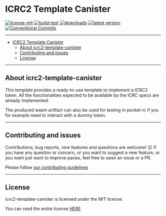 # ICRC2 Template Canister

[![license-mit](https://img.shields.io/badge/License-MIT-teal.svg)](https://opensource.org/license/mit/)
[![build-test](https://github.com/veeso-dev/icrc2-template-canister/actions/workflows/build-test.yml/badge.svg)](https://github.com/veeso-dev/icrc2-template-canister/actions/workflows/build-test.yml)
[![downloads](https://img.shields.io/crates/d/icrc2-template-canister.svg)](https://crates.io/crates/icrc2-template-canister)
[![latest version](https://img.shields.io/crates/v/icrc2-template-canister.svg)](https://crates.io/crates/icrc2-template-canister)
[![Conventional Commits](https://img.shields.io/badge/Conventional%20Commits-1.0.0-%23FE5196?logo=conventionalcommits&logoColor=white)](https://conventionalcommits.org)

---

- [ICRC2 Template Canister](#icrc2-template-canister)
  - [About icrc2-template-canister](#about-icrc2-template-canister)
  - [Contributing and issues](#contributing-and-issues)
  - [License](#license)

---

## About icrc2-template-canister

This template provides a ready-to-use template to implement a ICRC2 token. All the functionalities expected to be available by the ICRC specs are already implemented.

The produced wasm artifact can also be used for testing in pocket-ic if you for example need to interact with a dummy token.

---

## Contributing and issues

Contributions, bug reports, new features and questions are welcome! 😉
If you have any question or concern, or you want to suggest a new feature, or you want just want to improve pavao, feel free to open an issue or a PR.

Please follow [our contributing guidelines](CONTRIBUTING.md)

---

## License

icrc2-template-canister is licensed under the MIT license.

You can read the entire license [HERE](LICENSE)
